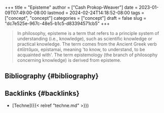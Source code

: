 +++
title = "Episteme"
author = ["Cash Prokop-Weaver"]
date = 2023-01-09T07:49:00-08:00
lastmod = 2024-02-24T14:18:52-08:00
tags = ["concept", "concept"]
categories = ["concept"]
draft = false
slug = "dc7e525e-967c-48e5-b1c5-d83394571cb5"
+++

> In philosophy, episteme is a term that refers to a principle system of understanding (i.e., knowledge), such as scientific knowledge or practical knowledge. The term comes from the Ancient Greek verb ἐπῐ́στᾰμαι, epístamai, meaning 'to know, to understand, to be acquainted with'. The term epistemology (the branch of philosophy concerning knowledge) is derived from episteme.


## Bibliography {#bibliography}

<style>.csl-entry{text-indent: -1.5em; margin-left: 1.5em;}</style><div class="csl-bib-body">
</div>


## Backlinks {#backlinks}

-   [Techne]({{< relref "techne.md" >}})
